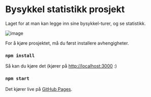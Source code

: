 # Bysykkel statistikk prosjekt

Laget for at man kan legge inn sine bysykkel-turer, og se statistikk.

![image](https://user-images.githubusercontent.com/6966584/115998658-9f631a80-a5e8-11eb-990f-39f61ddb1d00.png)


For å kjøre prosjektet, må du først installere avhengigheter.
### `npm install`

Så kan du kjøre det (kjører på [http://localhost:3000](http://localhost:3000) :)
### `npm start`

Det kjører live på [GitHub Pages](https://malinaan.github.io/bysykkel-stat/).
